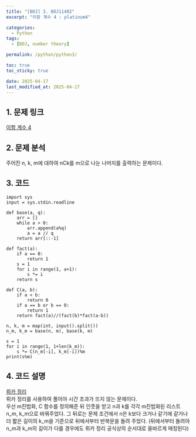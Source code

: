 ```yaml
---
title: "[BOJ] 3. BOJ11402"
excerpt: "이항 계수 4 : platinum4"

categories:
  - Python
tags:
  - [BOJ, number theory]

permalink: /python/python3/

toc: true
toc_sticky: true

date: 2025-04-17
last_modified_at: 2025-04-17
---
```


## 1. 문제 링크
[이항 계수 4](https://www.acmicpc.net/problem/11402)

## 2. 문제 분석
주어진 n, k, m에 대하여 nCk를 m으로 나눈 나머지를 출력하는 문제이다. 
## 3. 코드
~~~
import sys
input = sys.stdin.readline

def base(a, q):
    arr = []
    while a > 0:
        arr.append(a%q)
        a = a // q
    return arr[::-1]

def fact(a):
    if a == 0:
        return 1
    s = 1
    for i in range(1, a+1):
        s *= i
    return s
    
def C(a, b):
    if a < b:
        return 0
    if a == b or b == 0:
        return 1
    return fact(a)//(fact(b)*fact(a-b))

n, k, m = map(int, input().split())
n_m, k_m = base(n, m), base(k, m)

s = 1
for i in range(1, 1+len(k_m)):
    s *= C(n_m[-i], k_m[-i])%m
print(s%m)
~~~

## 4. 코드 설명
[뤼카 정리](https://en.wikipedia.org/wiki/Lucas%27s_theorem)
<br>뤼카 정리를 사용하여 풀어야 시간 초과가 뜨지 않는 문제이다. 
<br>우선 m진법화, C 함수를 정의해준 뒤 인풋을 받고 n과 k를 각각 m진법화된 리스트 n_m, k_m으로 바꿔주었다. 그 뒤로는 문제 조건에서 n은 k보다 크거나 같기에 같거나 더 짧은 길이의 k_m을 기준으로 뒤에서부터 반복문을 돌려 주었다. (뒤에서부터 돌려야 n_m과 k_m의 길이가 다를 경우에도 뤼카 정리 공식상의 순서대로 올바르게 매칭된다)